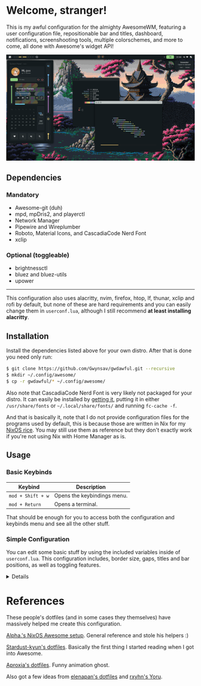 # Welcome, stranger!

This is my awful configuration for the almighty AwesomeWM, featuring a 
user configuration file, repositionable bar and titles, dashboard,
notifications, screenshooting tools, multiple colorschemes, and more to
come, all done with Awesome's widget API!

![Display](./screenshot.png)

## Dependencies

### Mandatory
- Awesome-git (duh)
- mpd, mpDris2, and playerctl
- Network Manager
- Pipewire and Wireplumber
- Roboto, Material Icons, and CascadiaCode Nerd Font
- xclip

### Optional (toggleable)
- brightnessctl
- bluez and bluez-utils
- upower

----------------------
This configuration also uses alacritty, nvim, firefox, htop, lf, thunar, 
xclip and rofi by default, but none of these are hard requirements and 
you can easily change them in `userconf.lua`, although I still 
recommend **at least installing alacritty**.

## Installation

Install the dependencies listed above for your own distro. After that is
done you need only run:
```sh
$ git clone https://github.com/Gwynsav/gwdawful.git --recursive
$ mkdir ~/.config/awesome/
$ cp -r gwdawful/* ~/.config/awesome/
```
Also note that CascadiaCode Nerd Font is very likely not packaged for your
distro. It can easily be installed by [getting it](https://github.com/ryanoasis/nerd-fonts/releases/download/v2.2.2/CascadiaCode.zip), 
putting it in either `/usr/share/fonts` or `~/.local/share/fonts/` and 
running `fc-cache -f`.

And that is basically it, note that I do not provide configuration files 
for the programs used by default, this is because those are written in Nix
for my [NixOS rice](https://github.com/Gwynsav/nix-dots/tree/master/users/gw/config). 
You may still use them as reference but they don't exactly work if you're
not using Nix with Home Manager as is.

## Usage
### Basic Keybinds
| Keybind           | Description                 |
| ----------------- | --------------------------- |
| `mod + Shift + w` | Opens the keybindings menu. |
| `mod + Return`    | Opens a terminal.           |

That should be enough for you to access both the configuration and keybinds
menu and see all the other stuff.

### Simple Configuration
You can edit some basic stuff by using the included variables inside of
`userconf.lua`. This configuration includes, border size, gaps, titles and
bar positions, as well as toggling features.

<details>
| Variable       | Type      | Description                        |
| -------------- | --------- | ---------------------------------- |
| Applications   | -         | -                                  |
| `terminal`     | `string`  | Terminal emulator to use           |
| `editor`       | `string`  | Text editor to use                 |
| `browser`      | `string`  | Internet browser to use            |
| `top`          | `string`  | top application (like htop) to use |
| `files_cli`    | `string`  | CLI file explorer to use           |
| `files_gui`    | `string`  | GUI file explorer to use           |
| `app_launcher` | `string`  | Application launcher (may deprecate) |
| Settings       | -         | -                                  |
| `modkey`       | `string`  | Mod1 is Alt, Mod4 is Super         |
| `hover_focus`  | `boolean` | Should windows be focused on hover |
| `battery`      | `boolean` | Enable/disable battery metrics     |
| `brightness`   | `boolean` | Enable/disable brightness metrics  |
| `bluetoothctl` | `boolean` | Enable/disable bluetooth metrics   |
| UI             | -         | -                                  |
| `scaling`      | `number`  | Your vertical resolution, eg 1080p |
| `aspect_ratio` | `number`  | Your aspect ratio, eg 16/9 or 4/3  |
| `inner_gaps`   | `number`  | Regular gap size                   |
| `outer_gaps`   | `number`  | Screen padding size                |
| `border_size`  | `number`  | Size of client and widget borders  |
| `border_rad`   | `number`  | Border rounding, 0 to disable      |
| `bar_enabled`  | `boolean` | Change default bar state.          |
| `bar_size`     | `number`  | Change bar thickness               |
| `bar_pos`      | `string`  | May be: left, top, right, bottom   |
| `bar_gap`      | `boolean` | Apply outer_gaps to bar            |
| `title_enable` | `boolean` | Enable/disable client titlebars    |
| `titles_size`  | `number`  | Change titlebar thickness          |
| `titles_pos`   | `string`  | May be: left, top, right, bottom   |
| `notif_size`   | `number`  | Change notification size           |
| `notif_pos`    | `string`  | May be: top_left, top_right, bottom_left, bottom_right |
| Theming        | -         | -                                  |
| `clr_palette`  | `string`  | catppuccin, decay, everblush, everforest, tokyonight |
| `ui_font`      | `string`  | Name of main UI font. Does **NOT** take size. |
| `ic_font`      | `string`  | Name of text icon font. Does **NOT** take size. |
| `mn_font`      | `string`  | Name of monospace font. Does **NOT** take size. |
| `user_avatar`  | `string`  | "default" follows colorscheme, or path |
| `user_wall`    | `string`  | "default" follows colorscheme, or path |
| `player_bg`    | `string`  | "default" follows colorscheme, or path |
| `awm_icon`     | `string`  | "default", "nix", or path |
| `scrnshot_dir` | `string`  | Directory to save screenshots to   |
</details>

# References
These people's dotfiles (and in some cases they themselves) have massively
helped me create this configuration.

[Alpha.'s NixOS Awesome setup](https://github.com/AlphaTechnolog/nixdots). 
General reference and stole his helpers :)

[Stardust-kyun's dotfiles](https://github.com/Stardust-kyun/dotfiles). 
Basically the first thing I started reading when I got into Awesome.

[Aproxia's dotfiles](https://github.com/Aproxia-dev/.dotfiles). 
Funny animation ghost.

Also got a few ideas from [elenapan's dotfiles](https://github.com/elenapan/dotfiles) 
and [rxyhn's Yoru](https://github.com/rxyhn/yoru).
